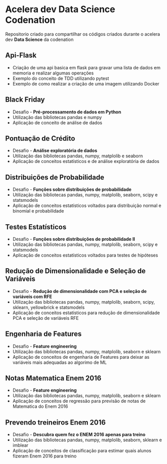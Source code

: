 # Acelera dev Data Science Codenation
Repositorio criado para compartilhar os códigos criados durante o acelera dev **Data Science** da codenation

## Api-Flask

* Criação de uma api basica em flask para gravar uma lista de dados em memoria e realizar algumas operações
* Exemplo do conceito de TDD utilizando pytest
* Exemplo de como realizar a criação de uma imagem utilizando Docker

## Black Friday

* Desafio -  **Pré-processamento de dados em Python**
* Utilização das bibliotecas pandas e numpy
* Aplicação de conceito de análise de dados

## Pontuação de Crédito

* Desafio -  **Análise exploratória de dados**
* Utilização das bibliotecas pandas, numpy, matplolib e seaborn
* Aplicação de conceitos estatísticos e de análise exploratória de dados

## Distribuições de Probabilidade

* Desafio - **Funções sobre distribuições de probabilidade**
* Utilização das bibliotecas pandas, numpy, matplolib, seaborn, scipy e  statsmodels
* Aplicação de conceitos estatísticos voltados para distribuição normal e binomial e probabilidade

## Testes Estatísticos

* Desafio - **Funções sobre distribuições de probabilidade II**
* Utilização das bibliotecas pandas, numpy, matplolib, seaborn, scipy e  statsmodels
* Aplicação de conceitos estatísticos voltados para testes de hipóteses

## Redução de Dimensionalidade e Seleção de Variáveis

* Desafio - **Redução de dimensionalidade com PCA e seleção de variáveis com RFE**
* Utilização das bibliotecas pandas, numpy, matplolib, seaborn, scipy, sklearn, yellowbrick e  statsmodels
* Aplicação de conceitos estatísticos para redução de dimensionalidade PCA e seleção de variáveis RFE

## Engenharia de Features

* Desafio - **Feature engineering**
* Utilização das bibliotecas pandas, numpy, matplolib, seaborn e sklearn
* Aplicação de conceitos de engenharia de Features para deixar as variáveis mais adequadas ao algorimo de ML

## Notas Matematica Enem 2016

* Desafio - **Feature engineering**
* Utilização das bibliotecas pandas, numpy, matplolib, seaborn e sklearn
* Aplicação de conceitos de regressão para previsão de notas de Matematica do Enem 2016

## Prevendo treineiros Enem 2016

* Desafio - **Descubra quem fez o ENEM 2016 apenas para treino**
* Utilização das bibliotecas pandas, numpy, matplolib, seaborn, sklearn e imblear
* Aplicação de conceitos de classificação para estimar quais alunos fizeram Enem 2016 para treino
